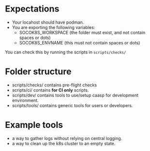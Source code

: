 Expectations
============

- Your locahost should have podman.
- You are exporting the following variables:
  - SOCOK8S_WORKSPACE (the folder must exist, and not contain spaces or dots)
  - SOCOK8S_ENVNAME (this must not contain spaces or dots)

You can check this by running the scripts in ```scripts/checks/```

Folder structure
================

- scripts/checks/ contains pre-flight checks
- scripts/ci/ contains **for CI only** scripts.
- scripts/dev/ contains tools to use/setup caasp for development environment.
- scripts/tools/ contains generic tools for users or developers.

Example tools
=============

- a way to gather logs without relying on central logging.
- a way to clean up the k8s cluster to an empty state.
